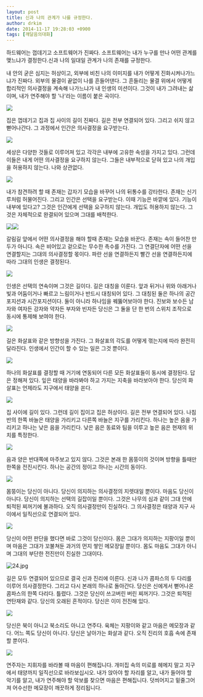 ```yaml
---
layout: post
title: 신과 나의 관계가 나를 규정한다.
author: drkim
date: 2014-11-17 19:28:03 +0900
tags: [깨달음의대화]
---
```

하드웨어는 껍데기고 소프트웨어가 진짜다. 소프트웨어는 내가 누구를 만나 어떤 관계를 맺느냐가 결정한다.신과 나의 일대일 관계가 나의 존재를 규정한다.

  


내 안의 굳은 심지는 허상이고, 외부에 비친 나의 이미지를 내가 어떻게 진화시켜나가느냐가 진짜다. 외부의 물결이 끝없이 나를 흔들어댄다. 그 흔들리는 물결 위에서 어떻게 합리적인 의사결정을 계속해 나가느냐가 내 인생의 미션이다. 그것이 내가 그려내는 삶이며, 내가 연주해야 할 '나'라는 이름이 붙은 곡이다.



![](/files/attach/images/198/967/537/12.jpg)

  


집은 껍데기고 집과 집 사이의 길이 진짜다. 길은 전부 연결되어 있다. 그리고 쉬지 않고 뻗어나간다. 그 과정에서 인간은 의사결정을 요구받는다.

  


![](/files/attach/images/198/967/537/13.gif)

세상은 다양한 것들로 이루어져 있고 각각은 내부에 고유한 속성을 가지고 있다. 그런데 이들은 내게 어떤 의사결정을 요구하지 않는다. 그들은 내부적으로 닫혀 있고 나의 개입을 허용하지 않는다. 나와 상관없다.

  


![](/files/attach/images/198/967/537/14.jpg)

  


내가 참견하려 할 때 존재는 갑자기 모습을 바꾸어 나의 뒤통수를 강타한다. 존재는 신기루처럼 허물어진다. 그리고 인간은 선택을 요구받는다. 이때 기능은 바깥에 있다. 기능이 내부에 있다고? 그것은 인간에게 선택을 요구하지 않는다. 개입도 허용하지 않는다. 그것은 자체적으로 완결되어 있으며 그대를 배척한다.

  


  


![](/files/attach/images/198/967/537/23.jpg)![](/files/attach/images/198/967/537/19.jpg)

  


갈림길 앞에서 어떤 의사결정을 해야 할때 존재는 모습을 바꾼다. 존재는 속이 들어찬 만두가 아니다. 속은 비어있고 겉으로는 무수한 촉수를 가진다. 그 연결단자에 어떤 선을 연결할지는 그대의 의사결정할 몫이다. 파란 선을 연결하든지 빨간 선을 연결하든지에 따라 그대의 인생은 결정된다.

  


![](/files/attach/images/198/967/537/15.jpg)

  


인생은 선택의 연속이며 그것은 길이다. 길은 대칭을 이룬다. 앞과 뒤거나 위와 아래거나 빛과 어둠이거나 빠르고 느림이거나 반드시 대칭되어 있다. 그 대칭된 둘은 하나의 공간포지션과 시간포지션이다. 둘이 아니라 하나임을 꿰뚫어보아야 한다. 진보와 보수든 남자와 여자든 강자와 약자든 부자와 빈자든 당신은 그 둘을 단 한 번의 스위치 조작으로 동시에 통제해 보여야 한다.

  


![](/files/attach/images/198/967/537/16.jpg)

  


길은 화살표와 같은 방향성을 가진다. 그 화살표의 각도를 어떻게 꺾는지에 따라 완전히 달라진다. 인생에서 인간이 할 수 있는 일은 그것 뿐이다.

  


![](/files/attach/images/198/967/537/17.jpg)

  


하나의 화살표를 결정할 때 거기에 연동되어 다른 모든 화살표들이 동시에 결정된다. 답은 정해져 있다. 잎은 태양을 바라봐야 하고 가지는 지축을 바라보아야 한다. 당신의 화살표는 언제라도 지구에서 태양을 쏜다.

  


  


![](/files/attach/images/198/967/537/18.jpg)

  


집 사이에 길이 있다. 그런데 길이 집이고 집은 허상이다. 길은 전부 연결되어 있다. 나침반의 한쪽 바늘은 태양을 가리키고 다른쪽 바늘은 지구를 가리킨다. 하나는 높은 음을 가리키고 하나는 낮은 음을 가리킨다. 낮은 음은 동료와 팀을 이루고 높은 음은 현재의 위치를 특정한다.

  


![](/files/attach/images/198/967/537/20.jpg)

음과 양은 반대쪽에 마주보고 있지 않다. 그것은 본래 한 몸뚱이의 것이며 방향을 틀때만 한쪽을 전진시킨다. 하나는 공간의 정이고 하나는 시간의 동이다.

  


![](/files/attach/images/198/967/537/21.jpg)

  


몸뚱이는 당신이 아니다. 당신이 의지하는 의사결정의 지렛대일 뿐이다. 마음도 당신이 아니다. 당신이 의지하는 선택의 길잡이일 뿐이다. 그것은 나무의 심과 같이 그대 안에 퇴적된 찌꺼기에 불과하다. 오직 의사결정만이 진실하다. 그 의사결정은 태양과 지구 사이에서 일직선으로 연결되어 있다.

  


  


![](/files/attach/images/198/967/537/22.jpg)

  


당신이 어떤 판단을 했다면 바로 그것이 당신이다. 몸은 그대가 의지하는 지팡이일 뿐이며 마음은 그대가 꼬불쳐둔 과거의 먼지 쌓인 메모장일 뿐이다. 몸도 마음도 그대가 아니며 그대의 부단한 전진만이 진실한 그대이다.

  


  



![24.jpg](files/attach/images/198/967/537/24.jpg)   


  


길은 모두 연결되어 있으므로 결국 신과 진리에 이른다. 신과 나가 콤파스의 두 다리를 이루어 의사결정한다. 그리고 다시 본래의 하나로 돌아간다. 당신은 신에게서 뻗어나온 콤파스의 한쪽 다리다. 틀렸다. 그것은 당신이 쓰고버린 버린 찌꺼기다. 그것은 퇴적된 연탄재와 같다. 당신의 오래된 흔적이다. 당신은 이미 전진해 있다.

  


![](/files/attach/images/198/967/537/25.jpg)

  


당신은 북이 아니고 북소리도 아니고 연주다. 육체는 지팡이와 같고 마음은 메모장과 같다. 어느 쪽도 당신이 아니다. 당신은 날아가는 화살과 같다. 오직 진리의 호흡 속에 존재할 뿐이다. 

  


  


![](/files/attach/images/198/967/537/199.JPG)

  


연주자는 지휘자를 바라볼 때 마음이 편해집니다. 개미집 속의 미로를 헤메지 말고 지구에서 태양까지 일직선으로 바라보십시오. 내가 앉아야 할 자리를 알고, 내가 들어야 할 악기를 알고, 내가 연주해야 할 악보를 찾으면 마음은 편해집니다. 덧씌어지고 밑줄그어져 어수선한 메모장이 깨끗하게 정리됩니다.